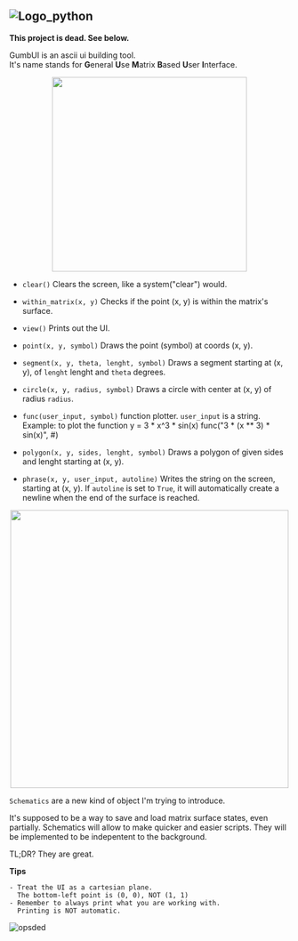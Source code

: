![Logo_python](https://user-images.githubusercontent.com/86384221/194611654-1cdbbac3-b784-466a-a198-4a081ad008fb.png)
--------------------------------------------------------------------------------

**This project is dead. See below.**

GumbUI is an ascii ui building tool.<br>
It's name stands for **G**eneral **U**se **M**atrix **B**ased **U**ser **I**nterface.


<p align="center">
<img src="https://user-images.githubusercontent.com/86384221/194616763-da784ee2-4dec-474f-bb8c-5383e72dadfa.png" width="350">
</p>

- `clear()` Clears the screen, like a system("clear") would.

- `within_matrix(x, y)` Checks if the point (x, y) is within the matrix's surface.

- `view()` Prints out the UI.

- `point(x, y, symbol)` Draws the point (symbol) at coords (x, y).

- `segment(x, y, theta, lenght, symbol)` Draws a segment starting at (x, y), of `lenght` lenght and `theta` degrees.

- `circle(x, y, radius, symbol)` Draws a circle with center at (x, y) of radius `radius`.

- `func(user_input, symbol)` function plotter. `user_input` is a string.
Example: to plot the function y = 3 * x^3 * sin(x)
func("3 * (x ** 3) * sin(x)", #)

- `polygon(x, y, sides, lenght, symbol)` Draws a polygon of given sides and lenght starting at (x, y).

- `phrase(x, y, user_input, autoline)` Writes the string on the screen, starting at (x, y).
If `autoline` is set to `True`, it will automatically create a newline when the end of the surface is reached.

<p align="center">
<img src="https://user-images.githubusercontent.com/86384221/194620353-108b79cb-e70d-425c-9fa3-71680455ec53.png" width="500">
</p>

`Schematics` are a new kind of object I'm trying to introduce.

It's supposed to be a way to save and load matrix surface states, even partially.
Schematics will allow to make quicker and easier scripts.
They will be implemented to be indepentent to the background.

TL;DR? They are great.

**Tips**
```
- Treat the UI as a cartesian plane.
  The bottom-left point is (0, 0), NOT (1, 1)
- Remember to always print what you are working with.
  Printing is NOT automatic.
``` 

![opsded](https://github.com/nonn-a/GumbUI/assets/86384221/6ff1f776-0e38-4d23-b4f2-08bf46ff2809)

